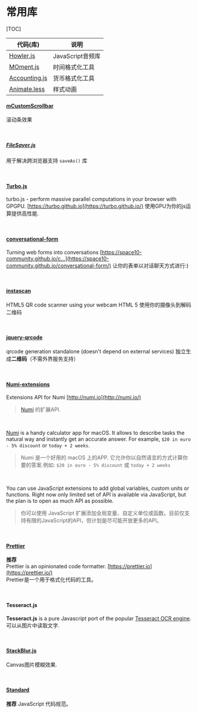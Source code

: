 # 常用库
[TOC]

| 代码(库)                                    | 说明                      |
| ---------------------------------------- | ----------------------- |
| [Howler.js](https://github.com/goldfire/howler.js) | JavaScript音频库           |
| [MOment.js](http://momentjs.cn/docs/)    | 时间格式化工具                 |
| [Accounting.js](http://openexchangerates.github.io/accounting.js/) | 货币格式化工具                 |
| [Animate.less](https://github.com/machito/animate.less) | 样式动画                    |

#### [mCustomScrollbar](http://manos.malihu.gr/jquery-custom-content-scroller/)
滚动条效果

<br/>

##### [FileSaver.js](https://github.com/eligrey/FileSaver.js) 
用于解决跨浏览器支持 `saveAs()` 库    

<br/>

#### [Turbo.js](https://github.com/turbo/js)
turbo.js - perform massive parallel computations in your browser with GPGPU. [https://turbo.github.io](https://turbo.github.io/)
使用GPU为你的js运算提供高性能.

<br/>

#### [conversational-form](https://space10-community.github.io/conversational-form/)
Turning web forms into conversations [https://space10-community.github.io/c…](https://space10-community.github.io/conversational-form/)
让你的表单以对话聊天方式进行:)

<br/>

#### [instascan](https://github.com/schmich/instascan)
HTML5 QR code scanner using your webcam
HTML 5 使用你的摄像头到解码二维码

<br/>

#### [jquery-qrcode](https://github.com/jeromeetienne/jquery-qrcode)
qrcode generation standalone (doesn't depend on external services)
独立生成**二维码**（不需外界服务支持）

<br/>

#### [Numi-extensions](https://github.com/nikolaeu/numi-extensions)
Extensions API for Numi [http://numi.io](http://numi.io/)
> [Numi](http://numi.io) 的扩展API. 

<br/>

[Numi](http://numi.io/) is a handy calculator app for macOS. It allows to describe tasks the natural way and instantly get an accurate answer. For example, `$20 in euro - 5% discount` or `today + 2 weeks`.  
> Numi 是一个好用的 macOS 上的APP. 它允许你以自然语言的方式计算你要的答案.例如: `$20 in euro - 5% discount` 或 `today + 2 weeks`

<br/>

You can use JavaScript extensions to add global variables, custom units or functions. Right now only limited set of API is available via JavaScript, but the plan is to open as much API as possible.
> 你可以使用 JavaScript 扩展添加全局变量、自定义单位或函数。目前仅支持有限的JavaScript的API，但计划是尽可能开放更多的API。

<br/>

#### [Prettier](https://github.com/prettier/prettier) 
**推荐**  
Prettier is an opinionated code formatter. [https://prettier.io](https://prettier.io/)  
Prettier是一个用于格式化代码的工具。

<br/>

#### Tesseract.js
**Tesseract.js** is a pure Javascript port of the popular [Tesseract OCR engine](https://github.com/tesseract-ocr/tesseract).
可以从图片中读取文字.

<br/>

#### [StackBlur.js](http://www.quasimondo.com/StackBlurForCanvas/StackBlurDemo.html)
Canvas图片模糊效果.

<br/>

#### [Standard](https://github.com/standard/standard)
**推荐**
JavaScript 代码规范。

